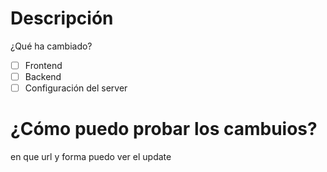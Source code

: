 # Descripción
¿Qué ha cambiado?

- [ ] Frontend
- [ ] Backend
- [ ] Configuración del server

# ¿Cómo puedo probar los cambuios?
en que url y forma puedo ver el update
